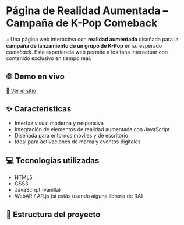 # Página de Realidad Aumentada – Campaña de K-Pop Comeback

🎶 Una página web interactiva con **realidad aumentada** diseñada para la **campaña de lanzamiento de un grupo de K-Pop** en su esperado *comeback*. Esta experiencia web permite a los fans interactuar con contenido exclusivo en tiempo real.

## 🌐 Demo en vivo

[🔗 Ver el sitio](https://tu-usuario.github.io/tu-repo/)  
<!-- Reemplazá con tu link real de GitHub Pages -->

## ✨ Características

- Interfaz visual moderna y responsiva
- Integración de elementos de realidad aumentada con JavaScript
- Diseñada para entornos móviles y de escritorio
- Ideal para activaciones de marca y eventos digitales

## 💻 Tecnologías utilizadas

- HTML5
- CSS3
- JavaScript (vanilla)
- WebAR / AR.js (si estás usando alguna librería de RA)

## 📂 Estructura del proyecto

